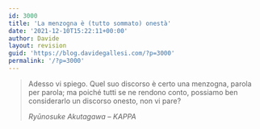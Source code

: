 ```yaml
---
id: 3000
title: 'La menzogna è (tutto sommato) onestà'
date: '2021-12-10T15:22:11+00:00'
author: Davide
layout: revision
guid: 'https://blog.davidegallesi.com/?p=3000'
permalink: '/?p=3000'
---
```


> Adesso vi spiego. Quel suo discorso è certo una menzogna, parola per parola; ma poiché tutti se ne rendono conto, possiamo ben considerarlo un discorso onesto, non vi pare?
> 
> <cite>Ryūnosuke Akutagawa – KAPPA</cite>